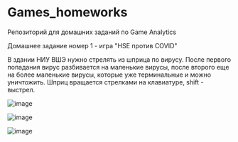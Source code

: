 # Games_homeworks
Репозиторий для домашних заданий по Game Analytics

Домашнее задание номер 1 - игра "HSE против COVID"

В здании НИУ ВШЭ нужно стрелять из шприца по вирусу. После первого попадания вирус разбивается на маленькие вирусы, после второго еще на более маленькие вирусы, которые уже терминальные и можно уничтожить. Шприц вращается стрелками на клавиатуре, shift - выстрел.


![image](https://user-images.githubusercontent.com/31884615/139583311-b5caba7f-3370-409e-8ef4-979ebeafa6fd.png)

![image](https://user-images.githubusercontent.com/31884615/139584288-0bf7ea29-048a-419d-a076-199c9f5cb6ce.png)

![image](https://user-images.githubusercontent.com/31884615/139583937-48632731-b1d9-4deb-9c4a-48600886c36a.png)
